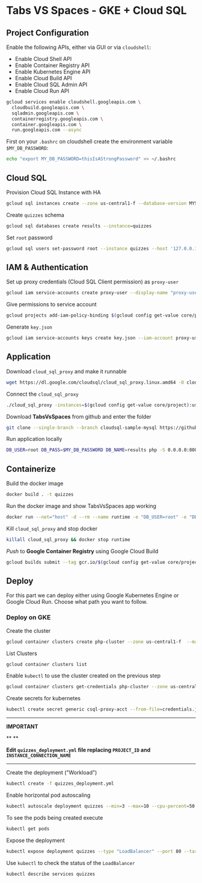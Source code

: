 # Tabs VS Spaces - GKE + Cloud SQL

## Project Configuration

Enable the following APIs, either via GUI or via `cloudshell`:

* Enable Cloud Shell API
* Enable Container Registry API
* Enable Kubernetes Engine API
* Enable Cloud Build API
* Enable Cloud SQL Admin API
* Enable Cloud Run API

```sh
gcloud services enable cloudshell.googleapis.com \
  cloudbuild.googleapis.com \
  sqladmin.googleapis.com \
  containerregistry.googleapis.com \ 
  container.googleapis.com \
  run.googleapis.com --async
```

First on your `.bashrc` on cloudshell create the environment variable `$MY_DB_PASSWORD`:

```sh
echo "export MY_DB_PASSWORD=thisIsAStrongPassword" >> ~/.bashrc
```

## Cloud SQL

Provision Cloud SQL Instance with HA

```sh
gcloud sql instances create --zone us-central1-f --database-version MYSQL_5_7 --tier db-n1-standard-4 --enable-bin-log --availability-type REGIONAL quizzes
```

Create `quizzes` schema

```sh
gcloud sql databases create results --instance=quizzes
```

Set `root` password

```sh
gcloud sql users set-password root --instance quizzes --host '127.0.0.1' --password $MY_DB_PASSWORD
```

## IAM & Authentication

Set up proxy credentials (Cloud SQL Client permission) as `proxy-user`

```sh
gcloud iam service-accounts create proxy-user --display-name "proxy-user"
```

Give permissions to service account

```sh
gcloud projects add-iam-policy-binding $(gcloud config get-value core/project) --member serviceAccount:proxy-user@$(gcloud config get-value core/project).iam.gserviceaccount.com --role roles/cloudsql.client
```

Generate `key.json`

```sh
gcloud iam service-accounts keys create key.json --iam-account proxy-user@$(gcloud config get-value core/project).iam.gserviceaccount.com
```

## Application

Download `cloud_sql_proxy` and make it runnable

```sh
wget https://dl.google.com/cloudsql/cloud_sql_proxy.linux.amd64 -O cloud_sql_proxy && chmod +x cloud_sql_proxy
```

Connect the `cloud_sql_proxy`

```sh
./cloud_sql_proxy -instances=$(gcloud config get-value core/project):us-central1:quizzes=tcp:3306 -credential_file=key.json &
```

Download **TabsVsSpaces** from github and enter the folder

```sh
git clone --single-branch --branch cloudsql-sample-mysql https://github.com/gabidavila/php-docs-samples.git && cp -R php-docs-samples/cloud_sql/tabs-vs-spaces tabs-vs-spaces && cd tabs-vs-spaces
```

Run application locally

```sh
DB_USER=root DB_PASS=$MY_DB_PASSWORD DB_NAME=results php -S 0.0.0.0:8080 -d error_reporting=0
```

## Containerize

Build the docker image

```sh
docker build . -t quizzes
```

Run the docker image and show TabsVsSpaces app working

```sh
docker run --net="host" -d --rm --name runtime -e "DB_USER=root" -e "DB_PASS=$MY_DB_PASSWORD" -e "DB_NAME=results" quizzes
```

Kill `cloud_sql_proxy` and stop docker

```sh
killall cloud_sql_proxy && docker stop runtime
```

_Push_ to **Google Container Registry** using Google Cloud Build

```sh
gcloud builds submit --tag gcr.io/$(gcloud config get-value core/project)/quizzes
```

## Deploy

For this part we can deploy either using Google Kubernetes Engine or Google Cloud Run. Choose what path you want to follow.

### Deploy on GKE

Create the cluster

```sh
gcloud container clusters create php-cluster --zone us-central1-f  --machine-type=e2-highcpu-2  --enable-autorepair --enable-autoscaling --max-nodes=10 --min-nodes=1
```

List Clusters

```sh
gcloud container clusters list
```

Enable `kubectl` to use the cluster created on the previous step

```sh
gcloud container clusters get-credentials php-cluster --zone us-central1-f
```

Create secrets for kubernetes

```sh
kubectl create secret generic csql-proxy-acct --from-file=credentials.json=../key.json && kubectl create secret generic csql-secrets --from-literal=username=root  --from-literal=password=$MY_DB_PASSWORD --from-literal=dbname=results
```

---

**IMPORTANT**

**
**

**Edit `quizzes_deployment.yml` file replacing `PROJECT_ID` and `INSTANCE_CONNECTION_NAME`**

---

Create the deployment ("Workload")

```sh
kubectl create -f quizzes_deployment.yml
```

Enable horizontal pod autoscaling

```sh
kubectl autoscale deployment quizzes --min=3 --max=10 --cpu-percent=50
```

To see the pods being created execute

```sh
kubectl get pods
```

Expose the deployment

```sh
kubectl expose deployment quizzes --type "LoadBalancer" --port 80 --target-port 8080
```

Use `kubectl` to check the status of the `LoadBalancer`

```sh
kubectl describe services quizzes
```